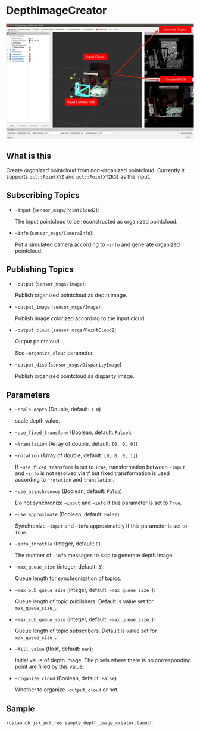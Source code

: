 # DepthImageCreator

![](images/depth_image_creator.jpg)

## What is this
Create *organized* pointcloud from non-organized pointcloud.
Currently it supports `pcl::PointXYZ` and `pcl::PointXYZRGB` as the input.

## Subscribing Topics
* `~input` (`sensor_msgs/PointCloud2`):

   The input pointcloud to be reconstructed as organized pointcloud.
* `~info` (`sensor_msgs/CameraInfo`):

   Put a simulated camera according to `~info` and generate organized pointcloud.

## Publishing Topics
* `~output` (`sensor_msgs/Image`):

   Publish organized pointcloud as depth image.
* `~output_image` (`sensor_msgs/Image`):

   Publish image colorized according to the input cloud.
* `~output_cloud` (`sensor_msgs/PointCloud2`)

   Output pointcloud.

   See `~organize_cloud` parameter.

* `~output_disp` (`sensor_msgs/DisparityImage`)

   Publish organized pointcloud as disparity image.

## Parameters
* `~scale_depth` (Double, default: `1.0`)

   scale depth value.
* `~use_fixed_transform` (Boolean, default: `False`):
* `~translation` (Array of double, default: `[0, 0, 0]`)
* `~rotation` (Array of double, default: `[0, 0, 0, 1]`)

   If `~use_fixed_transform` is set to `True`,
   transformation between `~input` and `~info` is not resolved via tf
   but fixed transformation is used according to `~rotation` and `translation`.
* `~use_asynchronous` (Boolean, default: `False`)

   Do not synchronize `~input` and `~info` if this parameter is set to `True`.
* `~use_approximate` (Boolean, default: `False`)

   Synchronize `~input` and `~info` approximately if this parameter is set to `True`.
* `~info_throttle` (Integer, default: `0`)

   The number of `~info` messages to skip to generate depth image.
* `~max_queue_size` (integer, default: `3`):

   Queue length for synchronization of topics.

* `~max_pub_queue_size` (integer, default: `~max_queue_size_`):

   Queue length of topic publishers.
   Default is value set for `max_queue_size_`.

* `~max_sub_queue_size` (integer, default: `~max_queue_size_`):

   Queue length of topic subscribers.
   Default is value set for `max_queue_size_`.

* `~fill_value` (float, default: `nan`):

   Initial value of depth image. The pixels where there is no corresponding point
   are filled by this value.

* `~organize_cloud` (Boolean, default: `False`)

   Whether to organize `~output_cloud` or not.

## Sample

```bash
roslaunch jsk_pcl_ros sample_depth_image_creator.launch
```
